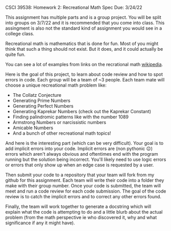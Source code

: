 CSCI 39538: Homework 2: Recreational Math Spec        Due: 3/24/22

This assignment has multiple parts and is a group project. You will be split into groups on 3/7/22 and it is recommended that you come into class. This assingment is also not the standard kind of assignment you would see in a college class.

Recreational math is mathematics that is done for fun. Most of you might think that such a thing should not exist. But it does, and it could actually be quite fun.

You can see a lot of examples from links on the recrational math [wikipedia](https://en.wikipedia.org/wiki/Recreational_mathematics).

Here is the goal of this project, to learn about code review and how to spot errors in code. Each group will be a team of ~3 people. Each team mate will choose a unique recreational math problem like:

<ul>
    <li>The Collatz Conjecture</li>
    <li>Generating Prime Numbers</li>
    <li>Generating Perfect Numbers</li>
    <li>Generating Kaprekar Numbers (check out the Kaprekar Constant)</li>
    <li>Finding palindromic patterns like with the number 1089</li>
    <li>Armstrong Numbers or narcissistic numbers</li>
    <li>Amicable Numbers</li>
    <li>And a bunch of other recreational math topics!</li>
</ul>

And here is the interesting part (which can be very difficult). Your goal is to add implicit errors into your code. Implicit errors are (non pythonic :wink:) errors which aren't always obvious and oftentimes end with the program running but the solution being incorrect. You'll likely need to use logic errors or errors that only show up when an edge case is requested by a user. 

Then submit your code to a repository that your team will fork from my github for this assignment. Each team will write their code into a folder they make with their group number. Once your code is submitted, the team will meet and run a code review for each code submission. The goal of the code review is to catch the implicit errors and to correct any other errors found.

Finally, the team will work together to generate a docstring which will explain what the code is attempting to do and a little blurb about the actual problem (from the math perspective ie who discovered it, why and what significance if any it might have). 

